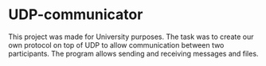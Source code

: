 # UDP-communicator

This project was made for University purposes. The task was to create our own protocol on top of UDP to allow communication between two participants. The program allows sending and receiving messages and files.
